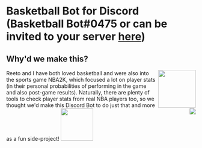 # Basketball Bot for Discord (Basketball Bot#0475 or can be invited to your server [here](https://discord.com/oauth2/authorize?client_id=862346185829122090&scope=bot&permissions=19520))

<h2>Why'd we make this?</h2>
<p><img align="right" height="100" src="https://user-images.githubusercontent.com/53918934/132139807-7adf4a44-5aca-418e-94a2-8f550a359469.png"/><font size="">Reeto and I have both loved basketball and were also into the sports game NBA2K, which focused a lot on player stats (in their personal probabilities of performing in the game and also post-game results). Naturally, there are plenty of tools to check player stats from real NBA players too, so we thought we'd make this Discord Bot to do just that and more as a fun side-project!</font>
<img height=86 src="https://user-images.githubusercontent.com/53918934/132139837-4a4e00f2-c162-4932-9f57-c52ff64c538b.png" align="bottom"/><img src="https://user-images.githubusercontent.com/53918934/132140269-734b01e4-c6a9-48f1-9fc0-a6b3299568b1.png" align="right"/>
</p>
